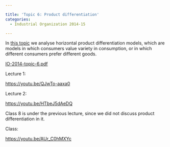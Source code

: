 ```yaml
---

title: 'Topic 6: Product differentiation'
categories:
  - Industrial Organization 2014-15

---
```

In <a href="https://www.tholden.org/wp-content/uploads/2014/12/IO-2014-topic-6.pdf">this topic</a> we analyse horizontal product differentiation models, which are models in which consumers value variety in consumption, or in which different consumers prefer different goods.

<object data="https://www.tholden.org/wp-content/uploads/2014/12/IO-2014-topic-6.pdf" type="application/pdf" width="100%" height="100%"><a href="https://www.tholden.org/wp-content/uploads/2014/12/IO-2014-topic-6.pdf">IO-2014-topic-6.pdf</a></object>

Lecture 1:

https://youtu.be/QJwTo-aaxa0

Lecture 2:

https://youtu.be/HTbeJ5dAeDQ

Class 8 is under the previous lecture, since we did not discuss product differentiation in it.

Class:

https://youtu.be/AUr_C0hMXYc
